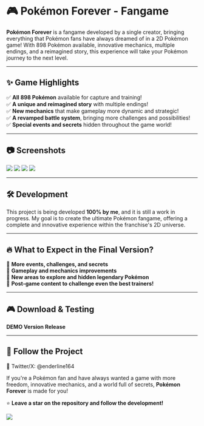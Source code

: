 # 🎮 Pokémon Forever - Fangame  

**Pokémon Forever** is a fangame developed by a single creator, bringing everything that Pokémon fans have always dreamed of in a 2D Pokémon game! With 898 Pokémon available, innovative mechanics, multiple endings, and a reimagined story, this experience will take your Pokémon journey to the next level.  

---

## ✨ **Game Highlights**  

✅ **All 898 Pokémon** available for capture and training!  
✅ **A unique and reimagined story** with multiple endings!  
✅ **New mechanics** that make gameplay more dynamic and strategic!  
✅ **A revamped battle system**, bringing more challenges and possibilities!  
✅ **Special events and secrets** hidden throughout the game world!  

---

## 📷 **Screenshots**  
![](https://github.com/user-attachments/assets/68af3450-a0c0-4ae0-9854-bad26cde41d4)
![](https://github.com/user-attachments/assets/d0f331a7-cab9-48f7-b44d-de7f3a97f77c)
![](https://github.com/user-attachments/assets/d3a36249-927e-4927-8463-40640ca3326e)
![](https://github.com/user-attachments/assets/a905b776-f38f-42fe-9a55-26aa3d7b8353)





---

## 🛠 **Development**  

This project is being developed **100% by me**, and it is still a work in progress. My goal is to create the ultimate Pokémon fangame, offering a complete and innovative experience within the franchise's 2D universe.  

---

## 🔥 **What to Expect in the Final Version?**  

🔹 **More events, challenges, and secrets**  
🔹 **Gameplay and mechanics improvements**  
🔹 **New areas to explore and hidden legendary Pokémon**  
🔹 **Post-game content to challenge even the best trainers!**  

---

## 🎮 **Download & Testing**  

**DEMO Version Release**

---

## 📢 **Follow the Project** 

📌 Twitter/X: @enderline164

If you're a Pokémon fan and have always wanted a game with more freedom, innovative mechanics, and a world full of secrets, **Pokémon Forever** is made for you!  

⭐ **Leave a star on the repository and follow the development!**  


![](https://github.com/user-attachments/assets/24e36ab9-383b-4fd1-985f-a434c03558f5)
